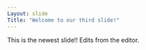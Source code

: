 ```yaml
---
Layout: slide
Title: "Welcome to our third slide!"
---
```

This is the newest slide!!
Edits from the editor.